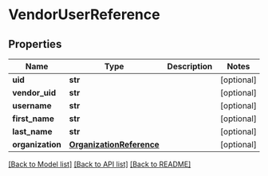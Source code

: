 # VendorUserReference

## Properties
Name | Type | Description | Notes
------------ | ------------- | ------------- | -------------
**uid** | **str** |  | [optional] 
**vendor_uid** | **str** |  | [optional] 
**username** | **str** |  | [optional] 
**first_name** | **str** |  | [optional] 
**last_name** | **str** |  | [optional] 
**organization** | [**OrganizationReference**](OrganizationReference.md) |  | [optional] 

[[Back to Model list]](../README.md#documentation-for-models) [[Back to API list]](../README.md#documentation-for-api-endpoints) [[Back to README]](../README.md)

